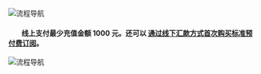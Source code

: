<properties
	pageTitle="Azure 标准预付费订阅申请和注册指南 | Azure"
    description="Azure 标准预付费订阅申请和注册指南"
    services=""
    documentationCenter=""
    authors=""
    manager=""
    editor=""
    tags=""/>

<tags ms.service="" ms.date="" wacn.date="" wacn.lang="cn"/>

![流程导航](//wacndevelop.blob.core.chinacloudapi.cn/marketing-resource/css/images/pricing/billing/azure-pia-application-and-signup/PIA0906.jpg)

#### &nbsp;&nbsp;&nbsp;&nbsp;&nbsp;&nbsp;&nbsp;&nbsp;线上支付最少充值金额 1000 元。还可以 [通过线下汇款方式首次购买标准预付费订阅](/pricing/billing/azure-wire-transfer-pia-new/)。

![流程导航](//wacndevelop.blob.core.chinacloudapi.cn/marketing-resource/css/images/pricing/billing/azure-pia-application-and-signup/PIA0906-2.jpg)

